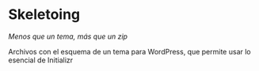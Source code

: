 Skeletoing
==========

_Menos que un tema, más que un zip_

Archivos con el esquema de un tema para WordPress, que permite usar lo esencial de Initializr